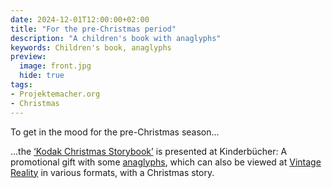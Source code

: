 ```yaml
---
date: 2024-12-01T12:00:00+02:00
title: "For the pre-Christmas period"
description: "A children's book with anaglyphs"
keywords: Children's book, anaglyphs
preview:
  image: front.jpg
  hide: true
tags:
- Projektemacher.org
- Christmas
---
```


To get in the mood for the pre-Christmas season...
<!--more-->

...the [‘Kodak Christmas Storybook’](https://xn--kinderbcher-zhb.projektemacher.org/post/weihnachts-maerchenbuch) is presented at Kinderbücher: A promotional gift with some [anaglyphs](https://en.wikipedia.org/wiki/Anaglyph_3D), which can also be viewed at [Vintage Reality](https://vintagereality.projektemacher.org/post/weihnachts-maerchenbuch) in various formats, with a Christmas story.
